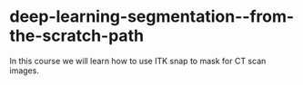 # deep-learning-segmentation--from-the-scratch-path
In this course we will learn how to use ITK snap to mask for CT scan images. 
